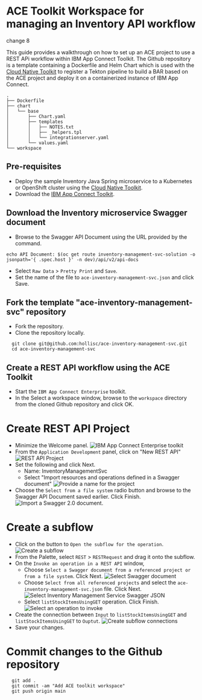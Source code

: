 # ACE Toolkit Workspace for managing an Inventory API workflow

change 8

This guide provides a walkthrough on how to set up an ACE project to use a REST APi workflow within IBM App Connect Toolkit.  The Github repository is a template containing a Dockerfile and Helm Chart which is used with the [Cloud Native Toolkit](https://cloudnativetoolkit.dev/) to register a Tekton pipeline to build a BAR based on the ACE project and deploy it on a containerized instance of IBM App Connect.  

```
.
├── Dockerfile
├── chart
│   └── base
│       ├── Chart.yaml
│       ├── templates
│       │   ├── NOTES.txt
│       │   ├── _helpers.tpl
│       │   └── integrationserver.yaml
│       └── values.yaml
└── workspace
```

## Pre-requisites
- Deploy the sample Inventory Java Spring microservice to a Kubernetes or OpenShift cluster using the [Cloud Native Toolkit](https://cloudnativetoolkit.dev/).
- Download the [IBM App Connect Toolkit](https://www.ibm.com/support/knowledgecenter/SSTTDS_11.0.0/com.ibm.etools.mft.doc/bb43020_.html).

## Download the Inventory microservice Swagger document
- Browse to the Swagger API Document using the URL provided by the command.
```
echo API Document: $(oc get route inventory-management-svc-solution -o jsonpath='{ .spec.host }' -n dev)/api/v2/api-docs
```
- Select `Raw Data` > `Pretty Print` and `Save`.
- Set the name of the file to `ace-inventory-management-svc.json` and click Save.


## Fork the template "ace-inventory-management-svc" repository
- Fork the repository.
- Clone the repository locally.
```
  git clone git@github.com:hollisc/ace-inventory-management-svc.git
  cd ace-inventory-management-svc
```


## Create a REST API workflow using the ACE Toolkit
- Start the `IBM App Connect Enterprise` toolkit.
- In the Select a workspace window, browse to the `workspace` directory from the cloned Github repository and click OK.

# Create REST API Project
- Minimize the Welcome panel.
![IBM App Connect Enterprise toolkit](static/imgs/1-ace-toolkit-workbench.png)
- From the `Application Development` panel, click on "New REST API"
![REST API Project](static/imgs/2-ace-toolkit-rest-api-project.png)
- Set the following and click Next.
  - Name: InventoryManagementSvc
  - Select "Import resources and operations defined in a Swagger document"
  ![Provide a name for the project](static/imgs/3-ace-toolkit-rest-api-proj-import-swagger.png)
- Choose the `Select from a file system` radio button and browse to the Swagger API Document saved earlier.  Click Finish.
![Import a Swagger 2.0 document.](static/imgs/4-ace-toolkit-swagger-json.png)

# Create a subflow
- Click on the button to `Open the subflow for the operation`.
![Create a subflow](static/imgs/5-ace-toolkit-create-subflow.png)
- From the Palette, select `REST` > `RESTRequest` and drag it onto the subflow.
- On the `Invoke an operation in a REST API` window,
    - Choose `Select a Swagger document from a referenced project or from a file system`.  Click Next.
    ![Select Swagger document](static/imgs/6-ace-toolkit-create-subflow-select-swagger.png)
    - Choose `Select from all referenced projects` and select the `ace-inventory-management-svc.json` file.  Click Next.
    ![Select Inventory Management Service Swagger JSON](static/imgs/7-ace-toolkit-create-subflow-swagger.png)
    - Select `listStockItemsUsingGET` operation.  Click Finish.
    ![Select an operation to invoke](static/imgs/8-ace-toolkit-create-subflow-finish.png)
- Create the connection between `Input` to `listStockItemsUsingGET` and `listStockItemsUsingGET` to `Ouptut`.
![Create subflow connections](static/imgs/9-ace-toolkit-subflow-connections.png)
- Save your changes.

# Commit changes to the Github repository
```
  git add .
  git commit -am "Add ACE toolkit workspace"
  git push origin main
```
